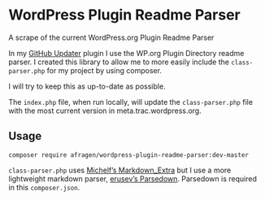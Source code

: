 # WordPress Plugin Readme Parser
A scrape of the current WordPress.org Plugin Readme Parser

In my [GitHub Updater](https://github.com/afragen/github-updater) plugin I use the WP.org Plugin Directory readme parser. I created this library to allow me to more easily include the `class-parser.php` for my project by using composer.

I will try to keep this as up-to-date as possible. 

The `index.php` file, when run locally, will update the `class-parser.php` file with the most current version in meta.trac.wordpress.org.

## Usage

`composer require afragen/wordpress-plugin-readme-parser:dev-master`

`class-parser.php` uses [Michelf’s Markdown_Extra](https://github.com/michelf/php-markdown) but I use a more lightweight markdown parser, [erusev’s Parsedown](https://github.com/erusev/parsedown). Parsedown is required in this `composer.json`.
